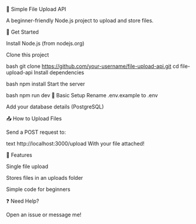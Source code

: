 📁 Simple File Upload API

A beginner-friendly Node.js project to upload and store files.

🚀 Get Started

Install Node.js (from nodejs.org)

Clone this project

bash
git clone https://github.com/your-username/file-upload-api.git
cd file-upload-api
Install dependencies

bash
npm install
Start the server

bash
npm run dev
🔧 Basic Setup
Rename .env.example to .env

Add your database details (PostgreSQL)

📤 How to Upload Files

Send a POST request to:

text
http://localhost:3000/upload
With your file attached!

🌟 Features

Single file upload

Stores files in an uploads folder

Simple code for beginners

❓ Need Help?

Open an issue or message me!
